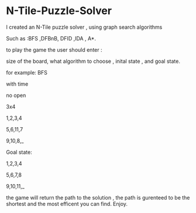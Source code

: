 # N-Tile-Puzzle-Solver
I created an N-Tile puzzle solver , using graph search algorithms

Such as :BFS ,DFBnB, DFID ,IDA , A*.

to play the game the user should enter :

  size of the board, what algorithm to choose , inital state , and goal state. 

  for example: 
BFS

with time

no open

3x4

1,2,3,4

5,6,11,7

9,10,8,_

Goal state:

1,2,3,4

5,6,7,8

9,10,11,_
  
  
  
  the game will return the path to the solution , the path is gurenteed to be the shortest and the most efficent you can find.
  Enjoy.
